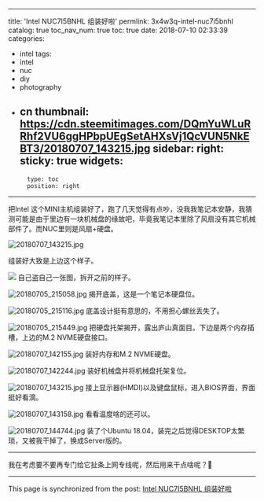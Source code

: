 
---
title: 'Intel NUC7I5BNHL 组装好啦'
permlink: 3x4w3q-intel-nuc7i5bnhl
catalog: true
toc_nav_num: true
toc: true
date: 2018-07-10 02:33:39
categories:
- intel
tags:
- intel
- nuc
- diy
- photography
- cn
thumbnail: https://cdn.steemitimages.com/DQmYuWLuRRhf2VU6ggHPbpUEgSetAHXsVj1QcVUN5NkEBT3/20180707_143215.jpg
sidebar:
    right:
        sticky: true
widgets:
    -
        type: toc
        position: right
---


把Intel 这个MINI主机组装好了，跑了几天觉得有点吵，没我我笔记本安静，我猜测可能是由于里边有一块机械盘的缘故吧，毕竟我笔记本里除了风扇没有其它机械部件了。而NUC里则是风扇+硬盘。

![20180707_143215.jpg](https://cdn.steemitimages.com/DQmYuWLuRRhf2VU6ggHPbpUEgSetAHXsVj1QcVUN5NkEBT3/20180707_143215.jpg)

组装好大致是上边这个样子。


![](https://cdn.steemitimages.com/DQmRR6XKm8LpkcKmqCwYazQPi5Wu5WqFpMUxRiYNs87KKkS/image.png)
自己盗自己一张图，拆开之前的样子。

![20180705_215058.jpg](https://cdn.steemitimages.com/DQmRrysfynpM98xLoUj8x2weH21tbzMnFTiUv23yL7kAtUo/20180705_215058.jpg)
揭开底盖，这是一个笔记本硬盘位。

![20180705_215116.jpg](https://cdn.steemitimages.com/DQmSVm65rwEA75Xr4oGgCEhuXqvAM4xw3V5agtJ4DVrtgNF/20180705_215116.jpg)
底盖设计挺有意思的，不用担心螺丝丢失了。

![20180705_215449.jpg](https://cdn.steemitimages.com/DQmdK55Fqi6Em7TTDstXeoBJcf85smdqf9mNJX4mBoyJLRh/20180705_215449.jpg)
把硬盘托架揭开，露出庐山真面目。下边是两个内存插槽，上边的M.2 NVME硬盘接口。

![20180707_142155.jpg](https://cdn.steemitimages.com/DQmRBgw3H9TyqJeaQ9ccPXuDcEkQia8NmPuV6bo9PcGt642/20180707_142155.jpg)
装好内存和M.2 NVME硬盘。

![20180707_142244.jpg](https://cdn.steemitimages.com/DQmR81xg2BdJWESvvPbft93wjCK4GDvy59PNHNV4s6bLixN/20180707_142244.jpg)
装好机械盘并将机械盘托架复位。

![20180707_143215.jpg](https://cdn.steemitimages.com/DQmYuWLuRRhf2VU6ggHPbpUEgSetAHXsVj1QcVUN5NkEBT3/20180707_143215.jpg)
接上显示器(HMDI)以及键盘鼠标，进入BIOS界面，界面挺好看滴。

![20180707_143158.jpg](https://cdn.steemitimages.com/DQmP8uQjCeKwYJ7VPnSWfZPMExKj65pFjRtBzAYnQkgjjyB/20180707_143158.jpg)
看看温度啥的还可以。

![20180707_144744.jpg](https://cdn.steemitimages.com/DQmR2gbNktS9WeaNAWpWGF8tPD9hW2f4EWVu5H1nsfovxfH/20180707_144744.jpg)
装了个Ubuntu 18.04，装完之后觉得DESKTOP太繁琐，又被我干掉了，换成Server版的。

----

我在考虑要不要再专门给它扯条上网专线呢，然后用来干点啥呢？🤔

- - -

This page is synchronized from the post: [Intel NUC7I5BNHL 组装好啦](https://steemit.com/@oflyhigh/3x4w3q-intel-nuc7i5bnhl)

